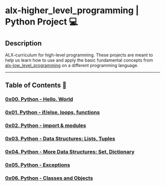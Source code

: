 # alx-higher_level_programming | Python Project :computer:

## Description
ALX-curriculum for high-level programming. These projects are meant to help us learn how to use and apply the basic fundamental concepts from [alx-low_level_programming](./alx-low_level_programming) on a different programming language.

---
## Table of Contents :open_file_folder:

### [0x00. Python - Hello, World](./0x00-python-hello_world)

### [0x01. Python - if/else, loops, functions](./0x01-python-if_else_loops_functions)

### [0x02. Python - import & modules](./0x02-python-import_modules)

### [0x03. Python - Data Structures: Lists, Tuples](./0x03-python-data_structures)

### [0x04. Python - More Data Structures: Set, Dictionary](./0x04-python-more_data_structures)

### [0x05. Python - Exceptions](./0x05-python-exceptions)

### [0x06. Python - Classes and Objects](./0x06-python-classes)
